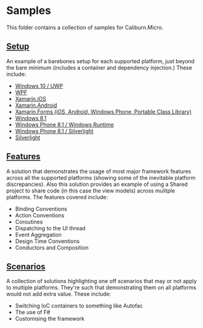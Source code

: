 # Samples

This folder contains a collection of samples for Caliburn.Micro.

## [Setup](,/setup)

An example of a barebones setup for each supported platform, just beyond the bare minimum (includes a container and dependency injection.) These include:

- [Windows 10 / UWP](./setup/Setup.UWP)
- [WPF](./setup/Setup.WPF)
- [Xamarin.iOS](./setup/Setup.iOS)
- [Xamarin.Android](.setup/Setup.Android)
- [Xamarin.Forms (iOS, Android, Windows Phone, Portable Class Library)](/setup/Setup.Forms)
- [Windows 8.1](./setup/Setup.Windows.Runtime)
- [Windows Phone 8.1 / Windows Runtime](,/setup/Setup.WindowsPhone.Windows.Runtime)
- [Windows Phone 8.1 / Silverlight](./setup/Setup.WindowsPhone.Silverlight)
- [Silverlight](./setup/Setup.Silverlight)

## [Features](,/features)

A solution that demonstrates the usage of most major framework features across all the supported platforms (showing some of the inevitable platform discrepancies). Also this solution provides an example of using a Shared project to share code (in this case the view models) across mulitple platforms. The features covered include:

- Binding Conventions
- Action Conventions
- Coroutines
- Dispatching to the UI thread
- Event Aggregation
- Design Time Conventions
- Conductors and Composition

## [Scenarios](./scenarios)

A collection of solutions highlighting one off scenarios that may or not apply to multiple platforms. They're such that demonstrating them on all platforms would not add extra value. These include:

- Switching IoC containers to something like Autofac
- The use of F#
- Customising the framework

